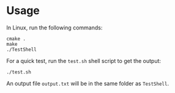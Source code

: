 # Usage

In Linux, run the following commands:

```shell
cmake .
make
./TestShell
```

For a quick test, run the `test.sh` shell script to get the output:

`./test.sh`

An output file `output.txt` will be in the same folder as `TestShell`.
